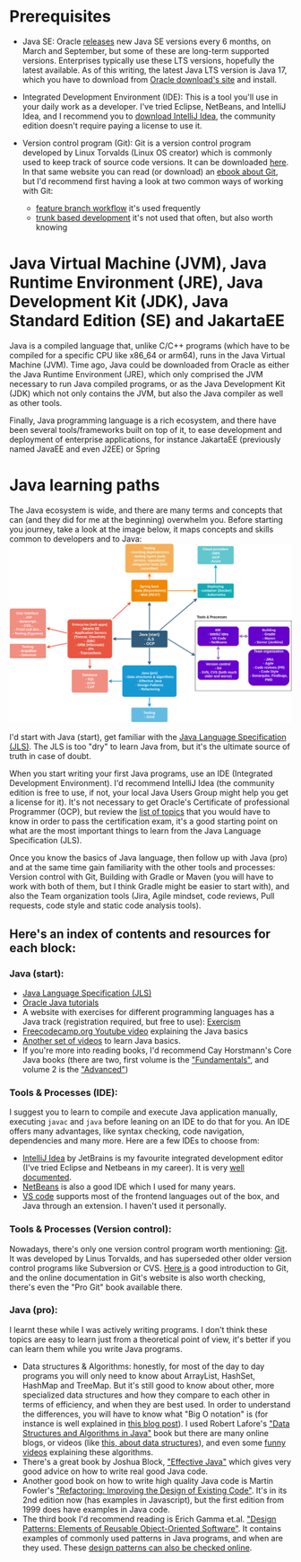 # Prerequisites
- Java SE: 
Oracle [releases](https://www.oracle.com/java/technologies/java-se-support-roadmap.html) new Java SE versions every 6 months, on March and September, but some of these are long-term supported versions.
Enterprises typically use these LTS versions, hopefully the latest available. As of this writing, the latest Java LTS version is Java 17,
which you have to download from [Oracle download's site](https://www.oracle.com/java/technologies/downloads/) and install.

- Integrated Development Environment (IDE):
This is a tool you'll use in your daily work as a developer. I've tried Eclipse, NetBeans, and IntelliJ Idea,
and I recommend you to [download IntelliJ Idea](https://www.jetbrains.com/idea/download/#section=linux), the community edition doesn't require paying a license to use it.

- Version control program (Git):
Git is a version control program developed by Linux Torvalds (Linux OS creator) which is commonly used to keep track of
source code versions. It can be downloaded [here](https://git-scm.com/). In that same website you can read (or download) an [ebook about 
Git](https://git-scm.com/book/en/v2), but I'd recommend first having a look at two common ways of working with Git:
  - [feature branch workflow](https://www.atlassian.com/git/tutorials/comparing-workflows/feature-branch-workflow#:~:text=The%20core%20idea%20behind%20the,without%20disturbing%20the%20main%20codebase.) it's used frequently
  - [trunk based development](https://www.split.io/glossary/trunk-based-development/#:~:text=Trunk%2Dbased%20development%20(TBD),%2C%20the%20%E2%80%9Cmaster%20branch%E2%80%9D.) it's not used that often, but also worth knowing

# Java Virtual Machine (JVM), Java Runtime Environment (JRE), Java Development Kit (JDK), Java Standard Edition (SE) and JakartaEE
Java is a compiled language that, unlike C/C++ programs (which have to be compiled for a specific
CPU like x86_64 or arm64), runs in the Java Virtual Machine (JVM). Time ago, Java could be downloaded from Oracle as either the
Java Runtime Environment (JRE), which only comprised the JVM necessary to run Java compiled programs, or as the Java Development Kit (JDK) which
not only contains the JVM, but also the Java compiler as well as other tools.

Finally, Java programming language is a rich ecosystem, and there have been several tools/frameworks built on top of it, to ease development 
and deployment of enterprise applications, for instance JakartaEE (previously named JavaEE and even J2EE) or Spring

# Java learning paths
The Java ecosystem is wide, and there are many terms and concepts that can (and they did for me at the beginning) overwhelm
you. Before starting you journey, take a look at the image below, it maps concepts and skills common to developers and to Java:
![Java learning paths](images/Java_learning_paths.png)

I'd start with Java (start), get familiar with the [Java Language Specification (JLS)](https://docs.oracle.com/javase/specs/). 
The JLS is too "dry" to learn Java from, but it's the ultimate source of truth in case of doubt.

When you start writing your first Java programs, use an IDE (Integrated Development Environment). I'd recommend IntelliJ Idea (the community edition
is free to use, if not, your local Java Users Group might help you get a license for it). It's not necessary to get Oracle's Certificate of professional
Programmer (OCP), but review the [list of topics](OracleCertTopics.md) that you would have to know in order to pass the certification exam, it's a good
starting point on what are the most important things to learn from the Java Language Specification (JLS).

Once you know the basics of Java language, then follow up with Java (pro) and at the same time gain familiarity
with the other tools and processes: Version control with Git, Building with Gradle or Maven (you will have to work with
both of them, but I think Gradle might be easier to start with), and also the Team organization tools (Jira, Agile mindset,
code reviews, Pull requests, code style and static code analysis tools).


## Here's an index of contents and resources for each block:

### Java (start):
  - [Java Language Specification (JLS)](https://docs.oracle.com/javase/specs/)
  - [Oracle Java tutorials](
    https://docs.oracle.com/javase/tutorial/tutorialLearningPaths.html#newtojava)
  - A website with exercises for different programming languages has a Java track (registration required, but free to use):
    [Exercism](https://exercism.org/tracks/java)
  - [Freecodecamp.org Youtube video](https://www.youtube.com/watch?v=A74TOX803D0) explaining the Java basics
  - [Another set of videos](https://testautomationu.applitools.com/java-programming-course/) to learn Java basics.
  - If you're more into reading books, I'd recommend Cay Horstmann's
    Core Java books (there are two, first volume is the ["Fundamentals"](https://www.amazon.es/Core-Java-Fundamentals-Oracle-Press/dp/0137673620/), 
    and volume 2 is the ["Advanced"](https://www.amazon.es/Core-Java-Vol-II-Advanced/dp/0137871074/))
  
### Tools & Processes (IDE):
I suggest you to learn to compile and execute Java application manually, executing `javac` and `java` before leaning on
an IDE to do that for you. An IDE offers many advantages, like syntax checking, code navigation, dependencies and many more.
Here are a few IDEs to choose from:
- [IntelliJ Idea](https://www.jetbrains.com/idea/) by JetBrains is my favourite integrated development editor (I've tried Eclipse and Netbeans in my career). 
  It is very [well documented](https://www.jetbrains.com/help/idea/getting-started.html).
- [NetBeans](https://netbeans.apache.org/) is also a good IDE which I used for many years.
- [VS code](https://code.visualstudio.com/) supports most of the frontend languages out of the box, and Java through an extension. 
  I haven't used it personally.
 
### Tools & Processes (Version control):
Nowadays, there's only one version control program worth mentioning: [Git](https://git-scm.com/). It was developed by
Linus Torvalds, and has superseded other older version control programs like Subversion or CVS. [Here is](https://www.freecodecamp.org/news/git-and-github-for-beginners/)
a good introduction to Git, and the online documentation in Git's website is also worth checking, there's even the "Pro Git" book available there.

### Java (pro): 
I learnt these while I was actively writing programs. I don't think these topics are easy to learn just
  from a theoretical point of view, it's better if you can learn them while you write Java programs.

 - Data structures & Algorithms: honestly, for most of the day to day programs you will only need to know
   about ArrayList, HashSet, HashMap and TreeMap. But it's still good to know about other, more specialized data structures and
   how they compare to each other in terms of efficiency, and when they are best used. In order to understand the 
   differences, you will have to know what "Big O notation" is (for instance is well explained in [this blog post](https://www.linkedin.com/pulse/big-o-notation-simple-explanation-examples-pamela-lovett/)). 
   I used Robert Lafore's ["Data Structures and Algorithms in Java"](https://www.amazon.es/Data-Structures-Algorithms-Robert-Lafore/dp/0672324539/) book
   but there are many online blogs, or videos (like [this, about data structures](https://www.youtube.com/watch?v=8MmMm2-kJV8)), and even some [funny videos](https://youtu.be/Iv3vgjM8Pv4) explaining these algorithms.
 - There's a great book by Joshua Block, ["Effective Java"](https://www.amazon.es/Effective-Java-Joshua-Bloch/dp/0134685997/) which
   gives very good advice on how to write real good Java code.
 - Another good book on how to write high quality Java code is Martin Fowler's ["Refactoring: Improving the Design of Existing Code"](https://www.amazon.es/Refactoring-Improving-Design-Existing-Technology/dp/0201485672/).
   It's in its 2nd edition now (has examples in Javascript), but the first edition from 1999 does have examples in Java code.
 - The third book I'd recommend reading is Erich Gamma et.al. ["Design Patterns: Elements of Reusable Object-Oriented Software"](https://www.amazon.es/Design-Patterns-Object-Oriented-professional-computing/dp/0201633612/).
   It contains examples of commonly used patterns in Java programs, and when are they used. These [design patterns can also be checked online](https://java-design-patterns.com/).  












